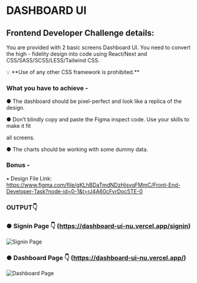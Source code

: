 # DASHBOARD UI

## Frontend Developer **Challenge details:**

You are provided with 2 basic screens Dashboard UI. You need to convert the high - fidelity design into code using React/Next and CSS/SASS/SCSS/LESS/Tailwind CSS.

<aside>
💡 **Use of any other CSS framework is prohibited.**

</aside>

### **What you have to achieve -**

● The dashboard should be pixel-perfect and look like a replica of the design.

● Don’t blindly copy and paste the Figma inspect code. Use your skills to make it fit

all screens.

● The charts should be working with some dummy data.

### Bonus -

• Design File Link: https://www.figma.com/file/gKLhBDaTmdNDzHjsvqFMmC/Front-End-Developer-Task?node-id=0-1&t=rJ4A60cFvrDoc5TE-0 




### OUTPUT👇

### ● Signin Page 👇 (https://dashboard-ui-nu.vercel.app/signin)
![Signin Page](https://user-images.githubusercontent.com/75841470/233362835-55f5a9ef-6c98-4bc3-8801-284b470a56e5.png)

### ● Dashboard Page 👇 (https://dashboard-ui-nu.vercel.app/)
![Dashboard Page](https://user-images.githubusercontent.com/75841470/233362858-11dae540-e47f-4f92-acc0-595328b86238.png)

